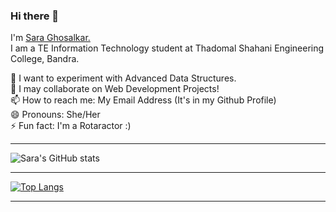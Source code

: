 ### Hi there 👋

I'm <a href="https://www.linkedin.com/in/sara-ghosalkar/">Sara Ghosalkar.</a><br> 
I am a TE Information Technology student at Thadomal Shahani Engineering College, Bandra.<br>

🌱 I want to experiment with Advanced Data Structures. <br>
👯 I may collaborate on Web Development Projects!<br>
📫 How to reach me: My Email Address (It's in my Github Profile)<br>
😄 Pronouns: She/Her<br>
⚡ Fun fact: I'm a Rotaractor :) <br>

<hr>

![Sara's GitHub stats](https://github-readme-stats.vercel.app/api?username=saraghosalkar&show_icons=true&count_private=true)

<hr>

[![Top Langs](https://github-readme-stats.vercel.app/api/top-langs/?username=saraghosalkar&layout=compact)](https://github.com/saraghosalkar/github-readme-stats)

<hr>
